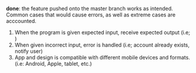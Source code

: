 **done**: the feature pushed onto the master branch works as intended.
Common cases that would cause errors, as well as extreme cases are acccounted.
  1. When the program is given expected input, receive expected output (i.e; )
  2. When given incorrect input, error is handled (i.e; account already exists, notify user)
  3. App and design is compatible with different mobile devices and formats. (i.e: Android, Apple, tablet, etc.)
